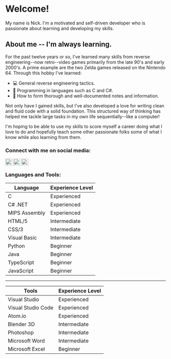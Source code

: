 # Welcome!
My name is Nick. I'm a motivated and self-driven developer who is passionate about learning and developing my skills.

## About me -- I'm always learning.
For the past twelve years or so, I've learned many skills from reverse engineering--now retro--video games primarily from the late 90's and early 2000's. A prime example are the two Zelda games released on the Nintendo 64. Through this hobby I've learned:
* 💻 General reverse engineering tactics.
* 💾 Programming in languages such as C and C#.
* 🌱 How to form thorough and well-documented notes and information.

Not only have I gained skills, but I've also developed a love for writing clean and fluid code with a solid foundation. This structured way of thinking has helped me tackle large tasks in my own life sequentially--like a computer!

I'm hoping to be able to use my skills to score myself a career doing what I love to do and hopefully teach some other passionate folks some of what I know while also learning from them. 

### Connect with me on social media:
[<img align="left" alt="CrookedPoe | YouTube" width="22px" src="https://cdn.jsdelivr.net/npm/simple-icons@v3/icons/youtube.svg" />][youtube]
[<img align="left" alt="CrookedPoe | LinkedIn" width="22px" src="https://cdn.jsdelivr.net/npm/simple-icons@v3/icons/linkedin.svg" />][linkedin]
[<img align="left" alt="DJInsomniaPro | Instagram" width="22px" src="https://cdn.jsdelivr.net/npm/simple-icons@v3/icons/instagram.svg" />][instagram]
<br />
### Languages and Tools:
| Language | Experience Level |
| --- | ----------- |
| C | Experienced |
| C# .NET| Experienced |
| MIPS Assembly | Experienced |
| HTML/5 | Intermediate |
| CSS/3 | Intermediate |
| Visual Basic | Intermediate
| Python | Beginner |
| Java | Beginner |
| TypeScript | Beginner |
| JavaScript | Beginner |
---
| Tools | Experience Level |
| --- | ----------- |
| Visual Studio | Experienced |
| Visual Studio Code | Experienced |
| Atom.io | Experienced |
| Blender 3D | Intermediate
| Photoshop | Intermediate |
| Microsoft Word | Intermediate |
| Microsoft Excel | Beginner |


[website]: https://nickjs.site
[youtube]: https://www.youtube.com/c/CrookedPoe
[instagram]: https://www.instagram.com/djinsomniapro/
[linkedin]: https://www.linkedin.com/in/nickolas-sanguinetti-a359901b4/
